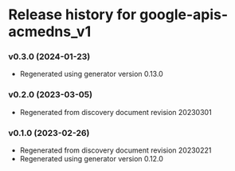 # Release history for google-apis-acmedns_v1

### v0.3.0 (2024-01-23)

* Regenerated using generator version 0.13.0

### v0.2.0 (2023-03-05)

* Regenerated from discovery document revision 20230301

### v0.1.0 (2023-02-26)

* Regenerated from discovery document revision 20230221
* Regenerated using generator version 0.12.0

